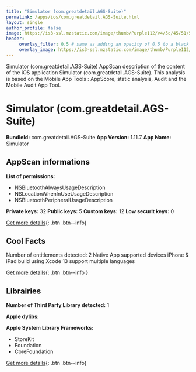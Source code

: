 ```yaml
---
title: "Simulator (com.greatdetail.AGS-Suite)"
permalink: /apps/ios/com.greatdetail.AGS-Suite.html
layout: single
author_profile: false
image: https://is3-ssl.mzstatic.com/image/thumb/Purple112/v4/5c/45/51/5c45517e-2b3b-74b0-6ab0-5cb0338df508/AppIcon-1x_U007emarketing-0-7-0-85-220.png/512x512bb.jpg
header: 
     overlay_filter: 0.5 # same as adding an opacity of 0.5 to a black background
     overlay_image: https://is3-ssl.mzstatic.com/image/thumb/Purple112/v4/5c/45/51/5c45517e-2b3b-74b0-6ab0-5cb0338df508/AppIcon-1x_U007emarketing-0-7-0-85-220.png/512x512bb.jpg
---
```

Simulator (com.greatdetail.AGS-Suite) AppScan description of the content of the iOS application Simulator (com.greatdetail.AGS-Suite). This analysis is based on the Mobile App Tools : AppScore, static analysis, Audit and the Mobile Audit App Tool.

# Simulator (com.greatdetail.AGS-Suite)

**BundleId:** com.greatdetail.AGS-Suite
**App Version:** 1.11.7
**App Name:** Simulator


## AppScan informations 

**List of permissions:** 
- NSBluetoothAlwaysUsageDescription
- NSLocationWhenInUseUsageDescription
- NSBluetoothPeripheralUsageDescription
  
  
**Private keys:** 32
**Public keys:** 5
**Custom keys:** 12
**Low securit keys:** 0
  
[Get more details](/pricing.html){: .btn .btn--info}

## Cool Facts

Number of entitlements detected: 2
Native App
supported devices iPhone & iPad
build using Xcode 13
support multiple languages
  
[Get more details](/pricing.html){: .btn .btn--info }

## Librairies 
**Number of Third Party Library detected:** 1


**Apple dylibs:**


**Apple System Library Frameworks:**
- StoreKit
- Foundation
- CoreFoundation


  
[Get more details](/pricing.html){: .btn .btn--info}

